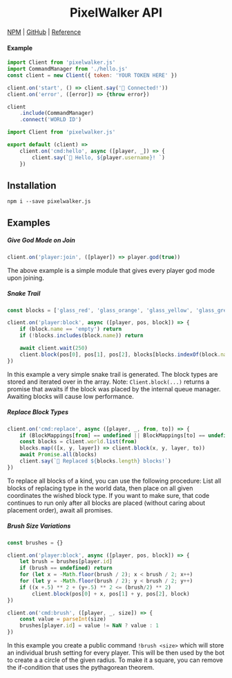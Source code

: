
<center><h1>PixelWalker API</h1></center>

[NPM](https://www.npmjs.com/package/pixelwalker.js) | [GitHub](https://github.com/Anatoly03/pixelwalker.js) | [Reference](REFERENCE.md)

#### Example

```js
import Client from 'pixelwalker.js'
import CommandManager from './hello.js'
const client = new Client({ token: 'YOUR TOKEN HERE' })

client.on('start', () => client.say('🤖 Connected!'))
client.on('error', ([error]) => {throw error})

client
    .include(CommandManager)
    .connect('WORLD ID')
```

```js
import Client from 'pixelwalker.js'

export default (client) => 
    client.on('cmd:hello', async ([player, _]) => {
        client.say(`🤖 Hello, ${player.username}! `)
    })

```

## Installation
```
npm i --save pixelwalker.js
```

## Examples

##### Give God Mode on Join

```js
client.on('player:join', ([player]) => player.god(true))
```

The above example is a simple module that gives every player god mode upon joining.

##### Snake Trail

```js
const blocks = ['glass_red', 'glass_orange', 'glass_yellow', 'glass_green', 'glass_cyan', 'glass_blue', 'glass_purple', 'glass_magenta', 0]

client.on('player:block', async ([player, pos, block]) => {
    if (block.name == 'empty') return
    if (!blocks.includes(block.name)) return

    await client.wait(250)
    client.block(pos[0], pos[1], pos[2], blocks[blocks.indexOf(block.name) + 1])
})
```

In this example a very simple snake trail is generated. The block types are stored and iterated over in the array. Note: `Client.block(...)` returns a promise that awaits if the block was placed by the internal queue manager. Awaiting blocks will cause low performance.

##### Replace Block Types

```js
client.on('cmd:replace', async ([player, _, from, to]) => {
    if (BlockMappings[from] == undefined || BlockMappings[to] == undefined) return
    const blocks = client.world.list(from)
    blocks.map(([x, y, layer]) => client.block(x, y, layer, to))
    await Promise.all(blocks)
    client.say(`🤖 Replaced ${blocks.length} blocks!`)
})
```

To replace all blocks of a kind, you can use the following procedure: List all blocks of replacing type in the world data, then place on all given coordinates the wished block type. If you want to make sure, that code continues to run only after all blocks are placed (without caring about placement order), await all promises.

##### Brush Size Variations

```js
const brushes = {}

client.on('player:block', async ([player, pos, block]) => {
    let brush = brushes[player.id]
    if (brush == undefined) return
    for (let x = -Math.floor(brush / 2); x < brush / 2; x++)
    for (let y = -Math.floor(brush / 2); y < brush / 2; y++)
    if ((x +.5) ** 2 + (y+.5) ** 2 <= (brush/2) ** 2)
        client.block(pos[0] + x, pos[1] + y, pos[2], block)
})

client.on('cmd:brush', ([player, _, size]) => {
    const value = parseInt(size)
    brushes[player.id] = value != NaN ? value : 1
})
```

In this example you create a public command `!brush <size>` which will store an individual brush setting for every player. This will be then used by the bot to create a a circle of the given radius. To make it a square, you can remove the if-condition that uses the pythagorean theorem.

